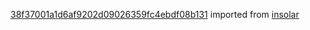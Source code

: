 [38f37001a1d6af9202d09026359fc4ebdf08b131](https://github.com/insolar/insolar/commit/38f37001a1d6af9202d09026359fc4ebdf08b131) imported from [insolar](https://github.com/insolar/insolar)
